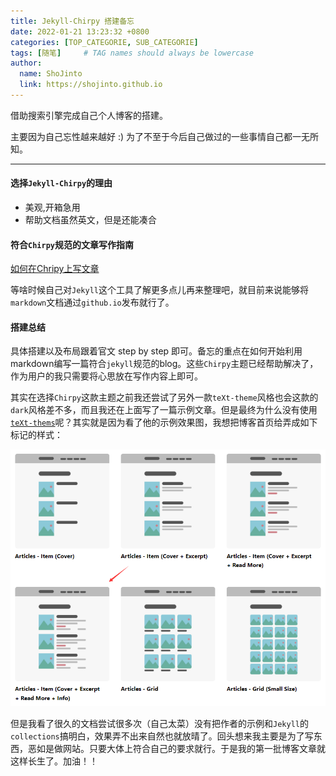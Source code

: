 ```yaml
---
title: Jekyll-Chirpy 搭建备忘
date: 2022-01-21 13:23:32 +0800
categories: [TOP_CATEGORIE, SUB_CATEGORIE]
tags: [随笔]     # TAG names should always be lowercase
author:
  name: ShoJinto
  link: https://shojinto.github.io
---
```


借助搜索引擎完成自己个人博客的搭建。

主要因为自己忘性越来越好 :) 为了不至于今后自己做过的一些事情自己都一无所知。

<!--more-->

---



#### 选择`Jekyll-Chirpy`的理由

- 美观,开箱急用
- 帮助文档虽然英文，但是还能凑合

#### 符合`Chirpy`规范的文章写作指南

[如何在Chripy上写文章](https://chirpy.cotes.page/posts/write-a-new-post/)

等啥时候自己对`Jekyll`这个工具了解更多点儿再来整理吧，就目前来说能够将`markdown`文档通过`github.io`发布就行了。



#### 搭建总结

具体搭建以及布局跟着官文 step by step 即可。备忘的重点在如何开始利用markdown编写一篇符合`jekyll`规范的blog。这些`Chirpy`主题已经帮助解决了，作为用户的我只需要将心思放在写作内容上即可。

其实在选择`Chirpy`这款主题之前我还尝试了另外一款`teXt-theme`风格也会这款的`dark`风格差不多，而且我还在上面写了一篇示例文章。但是最终为什么没有使用[`teXt-thems`](https://tianqi.name/jekyll-TeXt-theme/samples.html)呢？其实就是因为看了他的示例效果图，我想把博客首页给弄成如下标记的样式：

![image-20220122042859794](/assets/img/articel-src/image-20220122042859794.png)

但是我看了很久的文档尝试很多次（自己太菜）没有把作者的示例和`Jekyll`的`collections`搞明白，效果弄不出来自然也就放晴了。回头想来我主要是为了写东西，恶如是做网站。只要大体上符合自己的要求就行。于是我的第一批博客文章就这样长生了。加油！！